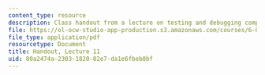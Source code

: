 ```yaml
---
content_type: resource
description: Class handout from a lecture on testing and debugging computer programs.
file: https://ol-ocw-studio-app-production.s3.amazonaws.com/courses/6-00-introduction-to-computer-science-and-programming-fall-2008/80a2474a2303182082e7da1e6fbeb0bf_lec11.pdf
file_type: application/pdf
resourcetype: Document
title: Handout, Lecture 11
uid: 80a2474a-2303-1820-82e7-da1e6fbeb0bf
---
```

